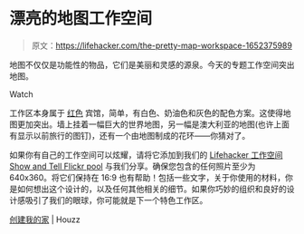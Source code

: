 # 漂亮的地图工作空间

> 原文：<https://lifehacker.com/the-pretty-map-workspace-1652375989>

地图不仅仅是功能性的物品，它们是美丽和灵感的源泉。今天的专题工作空间突出地图。

Watch

工作区本身属于 [红色](http://redagapeblog.com/) 宾馆，简单，有白色、奶油色和灰色的配色方案。这使得地图更加突出。墙上挂着一幅巨大的世界地图，另一幅是澳大利亚的地图(也许上面有显示以前旅行的图钉)，还有一个由地图制成的花环——你猜对了。

如果你有自己的工作空间可以炫耀，请将它添加到我们的 [Lifehacker 工作空间 Show and Tell Flickr pool](https://www.flickr.com/groups/lifehacker-workspace-showandtell/pool/) 与我们分享。确保您包含的任何照片至少为 640x360。将它们保持在 16:9 也有帮助！包括一些文字，关于你使用的材料，你是如何想出这个设计的，以及任何其他相关的细节。如果你巧妙的组织和良好的设计感吸引了我们的眼球，你可能就是下一个特色工作区。

[创建我的家](http://www.houzz.com/photos/19104896/Creating-my-home-eclectic-home-office-other-metro) | Houzz